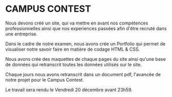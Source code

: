 # CAMPUS CONTEST


Nous devons créé un site, qui va mettre en avant nos compétences professionnelles ainsi que nos experiences passées afin d'être recruté dans une entreprise.

Dans le cadre de notre examen, nous avons crée un Portfolio qui permet de visualiser notre savoir faire en matière de codage HTML & CSS.

Nous avons crée des maquettes de chaque pages du site ainsi qu'une base de données qui retranscrit toutes les données utilisés sur le site.

Chaque jours nous avons retranscrit dans un document pdf, l'avancée de notre projet pour le Campus Contest.

Le travail sera rendu le Vendredi 20 décembre avant 23h59.
